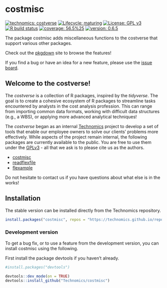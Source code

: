 
<!-- README.md is generated from README.Rmd. Please edit that file -->

# costmisc

<!-- badges: start -->

[![technomics:
costverse](https://img.shields.io/badge/technomics-costverse-EAC435.svg)](https://github.com/technomics)
[![Lifecycle:
maturing](https://img.shields.io/badge/lifecycle-maturing-blue.svg)](https://www.tidyverse.org/lifecycle/#maturing)
[![License: GPL
v3](https://img.shields.io/badge/License-GPLv3-blue.svg)](https://www.gnu.org/licenses/gpl-3.0)
[![R build
status](https://github.com/Technomics/costmisc/workflows/R-CMD-check/badge.svg)](https://github.com/Technomics/costmisc/actions)
[![coverage:
56.5%25](https://img.shields.io/badge/coverage-56.5%25-yellow.svg)](https://cran.r-project.org/web/packages/covr/vignettes/how_it_works.html)
[![version:
0.6.5](https://img.shields.io/badge/version-0.6.5-blue.svg)]()
<!-- badges: end -->

The package costmisc adds miscellaneous functions to the costverse that
support various other packages.

Check out the [pkgdown](https://technomics.github.io/costmisc/) site to
browse the features!

If you find a bug or have an idea for a new feature, please use the
[issue board](https://github.com/Technomics/costmisc/issues).

## Welcome to the costverse!

The *costverse* is a collection of R packages, inspired by the
*tidyverse*. The goal is to create a cohesive ecosystem of R packages to
streamline tasks encountered by analysts in the cost analysis
profession. This can range from importing common data formats, working
with difficult data structures (e.g., a WBS), or applying more advanced
analytical techniques!

The *costverse* began as an internal
[Technomics](https://www.technomics.net/) project to develop a set of
tools that enable our employee owners to solve our clients’ problems
more effectively. While aspects of the project remain internal, the
following packages are currently available to the public. You are free
to use them under the
[GPLv3](https://www.gnu.org/licenses/gpl-3.0.en.html) - all that we ask
is to please cite us as the authors.

-   [costmisc](https://github.com/Technomics/costmisc/)
-   [readflexfile](https://github.com/Technomics/readflexfile/)
-   [flexample](https://github.com/Technomics/flexample/)

Do not hesitate to contact us if you have questions about what else is
in the works!

## Installation

The stable version can be installed directly from the Technomics
repository.

``` r
install.packages("costmisc", repos = "https://technomics.github.io/repo/")
```

### Development version

To get a bug fix, or to use a feature from the development version, you
can install costmisc using the following.

First install the package devtools if you haven’t already.

``` r
#install.packages("devtools")

devtools::dev_mode(on = TRUE)
devtools::install_github("Technomics/costmisc")
```
